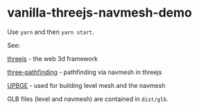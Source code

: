 # vanilla-threejs-navmesh-demo

Use `yarn` and then `yarn start`.

See:

[threejs](https://threejs.org/) - the web 3d framework

[three-pathfinding](https://github.com/donmccurdy/three-pathfinding) - pathfinding via navmesh in threejs

[UPBGE](https://upbge.org/) - used for building level mesh and the navmesh

GLB files (level and navmesh) are contained in `dist/glb`.